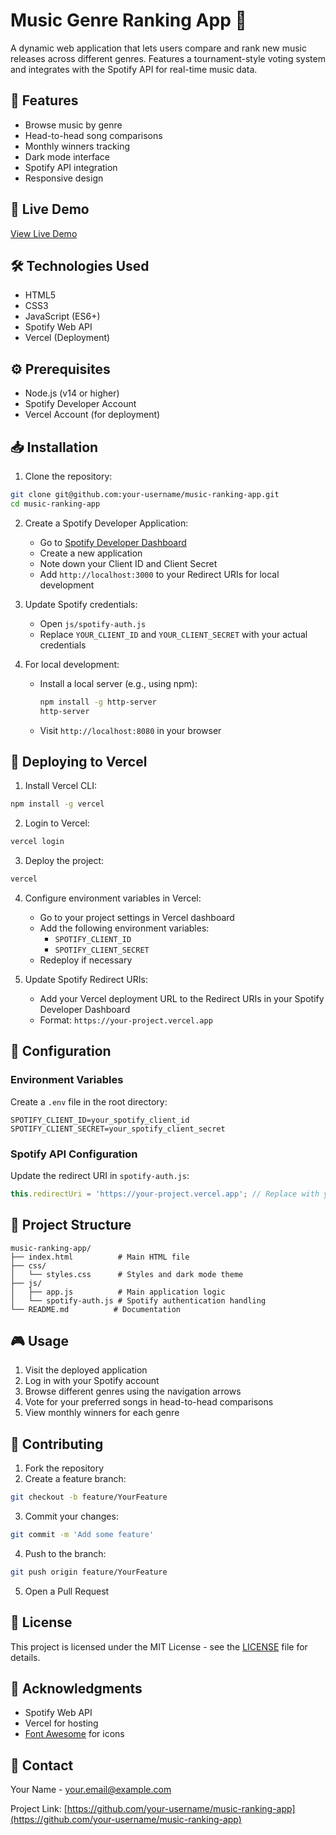 # Music Genre Ranking App 🎵

A dynamic web application that lets users compare and rank new music releases across different genres. Features a tournament-style voting system and integrates with the Spotify API for real-time music data.

## 🌟 Features

- Browse music by genre
- Head-to-head song comparisons
- Monthly winners tracking
- Dark mode interface
- Spotify API integration
- Responsive design

## 🚀 Live Demo

[View Live Demo](https://your-vercel-url-here.vercel.app)

## 🛠️ Technologies Used

- HTML5
- CSS3
- JavaScript (ES6+)
- Spotify Web API
- Vercel (Deployment)

## ⚙️ Prerequisites

- Node.js (v14 or higher)
- Spotify Developer Account
- Vercel Account (for deployment)

## 📥 Installation

1. Clone the repository:
```bash
git clone git@github.com:your-username/music-ranking-app.git
cd music-ranking-app
```

2. Create a Spotify Developer Application:
   - Go to [Spotify Developer Dashboard](https://developer.spotify.com/dashboard)
   - Create a new application
   - Note down your Client ID and Client Secret
   - Add `http://localhost:3000` to your Redirect URIs for local development

3. Update Spotify credentials:
   - Open `js/spotify-auth.js`
   - Replace `YOUR_CLIENT_ID` and `YOUR_CLIENT_SECRET` with your actual credentials

4. For local development:
   - Install a local server (e.g., using npm):
     ```bash
     npm install -g http-server
     http-server
     ```
   - Visit `http://localhost:8080` in your browser

## 🚀 Deploying to Vercel

1. Install Vercel CLI:
```bash
npm install -g vercel
```

2. Login to Vercel:
```bash
vercel login
```

3. Deploy the project:
```bash
vercel
```

4. Configure environment variables in Vercel:
   - Go to your project settings in Vercel dashboard
   - Add the following environment variables:
     - `SPOTIFY_CLIENT_ID`
     - `SPOTIFY_CLIENT_SECRET`
   - Redeploy if necessary

5. Update Spotify Redirect URIs:
   - Add your Vercel deployment URL to the Redirect URIs in your Spotify Developer Dashboard
   - Format: `https://your-project.vercel.app`

## 🔧 Configuration

### Environment Variables

Create a `.env` file in the root directory:
```env
SPOTIFY_CLIENT_ID=your_spotify_client_id
SPOTIFY_CLIENT_SECRET=your_spotify_client_secret
```

### Spotify API Configuration

Update the redirect URI in `spotify-auth.js`:
```javascript
this.redirectUri = 'https://your-project.vercel.app'; // Replace with your Vercel URL
```

## 📁 Project Structure

```
music-ranking-app/
├── index.html          # Main HTML file
├── css/
│   └── styles.css      # Styles and dark mode theme
├── js/
│   ├── app.js          # Main application logic
│   └── spotify-auth.js # Spotify authentication handling
└── README.md          # Documentation
```

## 🎮 Usage

1. Visit the deployed application
2. Log in with your Spotify account
3. Browse different genres using the navigation arrows
4. Vote for your preferred songs in head-to-head comparisons
5. View monthly winners for each genre

## 🤝 Contributing

1. Fork the repository
2. Create a feature branch:
```bash
git checkout -b feature/YourFeature
```
3. Commit your changes:
```bash
git commit -m 'Add some feature'
```
4. Push to the branch:
```bash
git push origin feature/YourFeature
```
5. Open a Pull Request

## 📝 License

This project is licensed under the MIT License - see the [LICENSE](LICENSE) file for details.

## 🙏 Acknowledgments

- Spotify Web API
- Vercel for hosting
- [Font Awesome](https://fontawesome.com) for icons

## 📧 Contact

Your Name - [your.email@example.com](mailto:your.email@example.com)

Project Link: [https://github.com/your-username/music-ranking-app](https://github.com/your-username/music-ranking-app)
